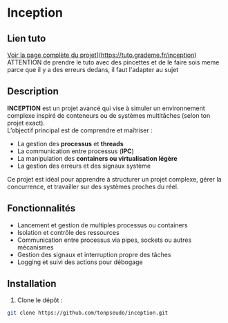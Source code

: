 # Inception

## Lien tuto
[Voir la page complète du projet](https://tuto.grademe.fr/inception)](https://tuto.grademe.fr/inception)
ATTENTION de prendre le tuto avec des pincettes et de le faire sois meme parce que il y a des erreurs dedans, il faut l'adapter au sujet

## Description
**INCEPTION** est un projet avancé qui vise à simuler un environnement complexe inspiré de conteneurs ou de systèmes multitâches (selon ton projet exact).  
L’objectif principal est de comprendre et maîtriser :

- La gestion des **processus** et **threads**  
- La communication entre processus (**IPC**)  
- La manipulation des **containers ou virtualisation légère**  
- La gestion des erreurs et des signaux système  

Ce projet est idéal pour apprendre à structurer un projet complexe, gérer la concurrence, et travailler sur des systèmes proches du réel.

## Fonctionnalités
- Lancement et gestion de multiples processus ou containers  
- Isolation et contrôle des ressources  
- Communication entre processus via pipes, sockets ou autres mécanismes  
- Gestion des signaux et interruption propre des tâches  
- Logging et suivi des actions pour débogage

## Installation

1. Clone le dépôt :  
```bash
git clone https://github.com/tonpseudo/inception.git
